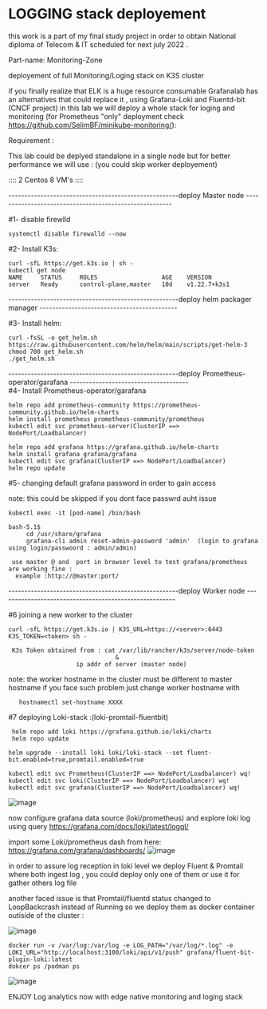 # LOGGING stack deployement 

this work is a part of my final study  project in order to obtain National diploma of Telecom & IT  scheduled for next july 2022 .

Part-name: Monitoring-Zone 


deployement of full Monitoring/Loging stack  on K3S cluster

 if you finally realize that ELK is a huge resource consumable Grafanalab has an alternatives that could replace it ,
 using  Grafana-Loki and Fluentd-bit (CNCF project) in this lab we will deploy a whole stack 
 for loging and monitoring (for Prometheus "only" deployment check https://github.com/SelimBF/minikube-monitoring/):
 
 

Requirement :


This lab could be deplyed standalone in a single node but for better performance we will use :
(you could  skip worker deployement)

:::: 2 Centos 8 VM's ::::  

-----------------------------------------------------deploy Master node ------------------------------------------------------- 

 #1- disable firewlld
 
    systemctl disable firewalld --now

#2- Install K3s:

    curl -sfL https://get.k3s.io | sh -
    kubectl get node 
    NAME     STATUS     ROLES                  AGE    VERSION
    server   Ready      control-plane,master   10d    v1.22.7+k3s1
 
 -----------------------------------------------------deploy helm packager manager -------------------------------------------
 
 #3- Install helm:

    curl -fsSL -o get_helm.sh https://raw.githubusercontent.com/helm/helm/main/scripts/get-helm-3
    chmod 700 get_helm.sh
    ./get_helm.sh
    
-----------------------------------------------------deploy Prometheus-operator/garafana -------------------------------------   
 #4- Install Prometheus-operator/garafana
 
    helm repo add prometheus-community https://prometheus-community.github.io/helm-charts
    helm install prometheus prometheus-community/prometheus
    kubectl edit svc prometheus-server(ClusterIP ==> NodePort/Loadbalancer)

    helm repo add grafana https://grafana.github.io/helm-charts
    helm install grafana grafana/grafana
    kubectl edit svc grafana(ClusterIP ==> NodePort/Loadbalancer)
    helm repo update
   
  #5- changing default grafana password in order to gain access
  
   note: this could be skipped if you dont face passwrd auht issue 

    kubectl exec -it [pod-name] /bin/bash

    bash-5.1$ 
         cd /usr/share/grafana
         grafana-cli admin reset-admin-password 'admin'  (login to grafana using login/passwoord : admin/admin)
 
     use master @ and  port in browser level to test grafana/prometheus are working fine :
      example :http://@master:port/
      
 -----------------------------------------------------deploy Worker node ------------------------------------------------------- 
    
#6 joining a new worker to the cluster

    curl -sfL https://get.k3s.io | K3S_URL=https://<server>:6443 K3S_TOKEN=<token> sh -
 
     K3s Token obtained from : cat /var/lib/rancher/k3s/server/node-token
                                  &
                       ip addr of server (master node)

 note: the worker hostname in the cluster must be different to master hostname if you face such problem just change worker hostname with 
       
       hostnamectl set-hostname XXXX
  
 
  
  
  #7 deploying Loki-stack :(loki-promtail-fluentbit)


     helm repo add loki https://grafana.github.io/loki/charts
     helm repo update

    helm upgrade --install loki loki/loki-stack --set fluent-bit.enabled=true,promtail.enabled=true
    
    kubectl edit svc Prometheus(ClusterIP ==> NodePort/Loadbalancer) wq!
    kubectl edit svc loki(ClusterIP ==> NodePort/Loadbalancer) wq!
    kubectl edit svc grafana(ClusterIP ==> NodePort/Loadbalancer) wq!
    
![image](https://user-images.githubusercontent.com/74049018/168298430-7118bdc3-b1b5-4004-b312-715a808f99bf.png)

now configure grafana data source (loki/prometheus) and  explore loki log using query https://grafana.com/docs/loki/latest/logql/
  

import some Loki/prometheus  dash from here:  https://grafana.com/grafana/dashboards/
![image](https://user-images.githubusercontent.com/74049018/168295970-1fca7dfb-1ae7-4fac-b51b-4cd6cf40e8e8.png)

  in order to assure log reception in loki level we deploy Fluent & Promtail where both ingest log , you could deploy only one of them or use it for gather others log file   
  
  another faced issue is that Promtail/fluentd status changed to LoopBackcrash  instead of Running so we deploy them as docker container outiside of the cluster :
  
  ![image](https://user-images.githubusercontent.com/74049018/168295349-6d366244-4f1e-4bc8-9f80-461950479886.png)

    docker run -v /var/log:/var/log -e LOG_PATH="/var/log/*.log" -e LOKI_URL="http://localhost:3100/loki/api/v1/push" grafana/fluent-bit-plugin-loki:latest
    dokcer ps /podman ps 
    
![image](https://user-images.githubusercontent.com/74049018/168295188-ea5e6482-143f-49ed-b52a-ec8557b33cc9.png)

  
  ENJOY Log analytics now with edge native monitoring and loging stack  
  
  

  
    
